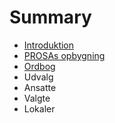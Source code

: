 # Summary

* [Introduktion](README.md)
* [PROSAs opbygning](opbygning.md)
* [Ordbog](ordbog.md)
* Udvalg
* Ansatte
* Valgte
* Lokaler

